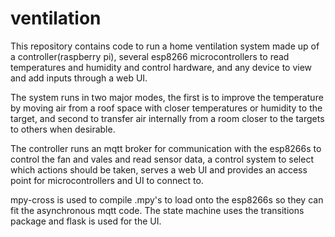 # ventilation

This repository contains code to run a home ventilation system made up of a controller(raspberry pi), several esp8266
microcontrollers to read temperatures and humidity and control hardware, and any device to view and add inputs through
 a web UI.

The system runs in two major modes, the first is to improve the temperature by moving air from a roof space with closer
temperatures or humidity to the target, and second to transfer air internally from a room closer to the targets to others
when desirable. 

The controller runs an mqtt broker for communication with the esp8266s to control the fan and vales and read sensor
data, a control system to select which actions should be taken, serves a web UI and provides an access point for
microcontrollers and UI to connect to.

mpy-cross is used to compile .mpy's to load onto the esp8266s so they can fit the asynchronous mqtt code. The state
machine uses the transitions package and flask is used for the UI. 
